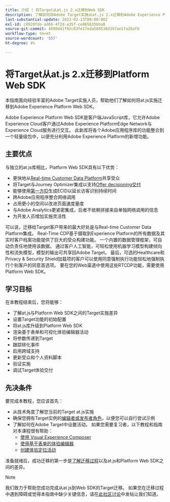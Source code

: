 ```yaml
---
title: 介绍 | 将Target从at.js 2.x迁移到Web SDK
description: 了解如何将Adobe Target实施从at.js 2.x迁移到Adobe Experience Platform Web SDK。 主题包括加载JavaScript库、发送参数、渲染活动以及其他值得注意的标注。
last-substantial-update: 2023-02-23T00:00:00Z
exl-id: c8920fde-ad6b-4f2d-a35f-ce865b35bba0
source-git-commit: 4690d41f92c83fe17eda588538d397ae1fa28af0
workflow-type: tm+mt
source-wordcount: '557'
ht-degree: 4%

---
```


# 将Target从at.js 2.x迁移到Platform Web SDK

本指南面向经验丰富的Adobe Target实施人员，帮助他们了解如何将at.js实施迁移到Adobe Experience Platform Web SDK。

Adobe Experience Platform Web SDK是客户端JavaScript库，它允许Adobe Experience Cloud客户通过Adobe Experience PlatformEdge Network与Experience Cloud服务进行交互。 此新库将各个Adobe应用程序库的功能整合到一个轻量级包中，以便充分利用Adobe Experience Platform的新增功能。

## 主要优点

与独立的at.js库相比，Platform Web SDK具有以下优势：

* 更快地从[Real-time Customer Data Platform](https://experienceleague.adobe.com/docs/platform-learn/tutorials/experience-cloud/next-hit-personalization.html?lang=zh-Hans)共享受众
* 将Target与Journey Optimizer集成以支持[Offer decisioning交付](https://experienceleague.adobe.com/docs/target/using/integrate/ajo/offer-decision.html)
* 能够使用[第一方ID](https://experienceleague.adobe.com/docs/platform-learn/data-collection/edge-network/generate-first-party-device-ids.html?lang=zh-Hans)生成ECID以延长访客识别持续时间
* 跨Adobe应用程序整合网络调用
* 占用更小的空间以改进页面速度量度
* 与Adobe Analytics更紧密集成，后者不依赖拼接来自单独网络调用的信息
* 为开发人员增加实施灵活性

可以说，迁移给Target客户带来的最大好处是与Real-time Customer Data Platform集成。 Real-Time CDP基于摄取到Experience Platform的所有数据及其实时客户档案功能提供了巨大的受众构建功能。 一个内置的数据管理框架，可自动负责任地使用该数据。 通过客户人工智能，可轻松使用机器学习模型构建倾向性和流失模型，模型的输出可共享回Adobe Target。 最后，可选的Healthcare和Privacy &amp; Security Shield加载项的客户可以使用同意强制执行功能轻松地强制执行个别客户的同意首选项。 要在您的Web渠道中使用这些RTCDP功能，需要使用Platform Web SDK。

## 学习目标

在本教程结束后，您将能够：

* 了解at.js与Platform Web SDK之间的Target实施差异
* 设置Target功能的初始配置
* 将at.js库升级到Platform Web SDK
* 渲染基于表单和可视化体验编辑器活动
* 将参数传递到Target
* 跟踪转化事件
* 启用跨域支持
* 更新受众和个人资料脚本
* 验证实施
* 调试Target体验交付


## 先决条件

要完成本教程，您应该首先：

* 从技术角度了解您当前的Target at.js实施
* 确保您拥有Target实例的[编辑者或发布者角色](https://experienceleague.adobe.com/docs/target/using/administer/manage-users/enterprise/properties-overview.html#section_8C425E43E5DD4111BBFC734A2B7ABC80)，以便您可以自行尝试示例
* 了解如何在Adobe Target中设置活动。 如果您需要复习者，以下教程和指南对本课程很有帮助：
   * [使用 Visual Experience Composer](https://experienceleague.adobe.com/docs/target-learn/tutorials/experiences/use-the-visual-experience-composer.html)
   * [使用基于表单的体验编辑器](https://experienceleague.adobe.com/docs/target-learn/tutorials/experiences/use-the-form-based-experience-composer.html)
   * [创建体验定位活动](https://experienceleague.adobe.com/docs/target-learn/tutorials/activities/create-experience-targeting-activities.html)

准备就绪后，成功迁移的第一步是[了解迁移过程](migration-overview.md)以及at.js和Platform Web SDK之间的差异。

>[!NOTE]
>
>我们致力于帮助您成功完成从at.js到Web SDK的Target迁移。 如果您在迁移过程中遇到障碍或觉得本指南中缺少关键信息，请在[此社区讨论](https://experienceleaguecommunities.adobe.com/t5/adobe-experience-platform-data/tutorial-discussion-migrate-target-from-at-js-to-web-sdk/m-p/575587#M463)中发帖让我们知道。
